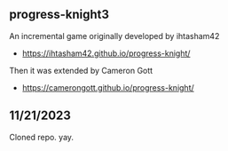 ## progress-knight3
An incremental game originally developed by ihtasham42
- https://ihtasham42.github.io/progress-knight/

Then it was extended by Cameron Gott
- https://camerongott.github.io/progress-knight/

## 11/21/2023
Cloned repo. yay.
